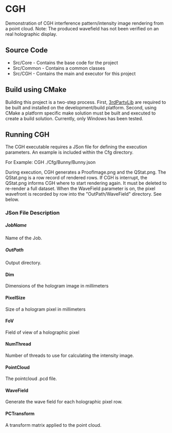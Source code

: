# CGH
Demonstration of CGH interference pattern/intensity image rendering from a point cloud.  Note: The produced wavefield has not been verified on an real holographic display.

## Source Code
* Src/Core - Contains the base code for the project
* Src/Common - Contains a common classes
* Src/CGH - Contains the main and executor for this project

## Build using CMake
Building this project is a two-step process.  First, [3rdPartyLib](https://github.com/TLBurnett3/3rdPartyLibs) are required to be built and installed on the development/build platform.  Second, using CMake a platform specific make solution must be built and executed to create a build solution.  Currently, only Windows has been tested.

## Running CGH
The CGH executable requires a JSon file for defining the execution parameters.  An example is included within the Cfg directory.

For Example: CGH ./Cfg/Bunny/Bunny.json

During execution, CGH generates a ProofImage.png and the QStat.png.  The QStat.png is a row record of rendered rows.  If CGH is interrupt, the QStat.png informs CGH where to start rendering again.  It must be deleted to re-render a full dataset.
When the WaveField parameter is on, the pixel wavefront is recorded by row into the "OutPath/WaveField" directory.  See below.

### JSon File Description

##### JobName
Name of the Job.

##### OutPath
Output directory.

#### Dim
Dimensions of the hologram image in millimeters

#### PixelSize
Size of a hologram pixel in millimeters

#### FoV
Field of view of a holographic pixel

#### NumThread
Number of threads to use for calculating the intensity image.

#### PointCloud
The pointcloud .pcd file.

#### WaveField
Generate the wave field for each holographic pixel row.

#### PCTransform
A transform matrix applied to the point cloud.


